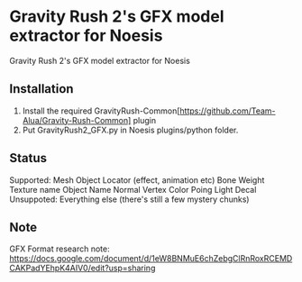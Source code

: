 # Gravity Rush 2's GFX model extractor for Noesis
Gravity Rush 2's GFX model extractor for Noesis

## Installation
1. Install the required GravityRush-Common[https://github.com/Team-Alua/Gravity-Rush-Common] plugin
2. Put GravityRush2_GFX.py in Noesis plugins/python folder.

## Status
Supported:
	Mesh
	Object Locator (effect, animation etc)
	Bone 
	Weight
	Texture name
	Object Name
	Normal
	Vertex Color
	Poing Light
	Decal
 Unsuppoted:
	Everything else (there's still a few mystery chunks)

## Note
GFX Format research note: https://docs.google.com/document/d/1eW8BNMuE6chZebgClRnRoxRCEMDCAKPadYEhpK4AIV0/edit?usp=sharing
